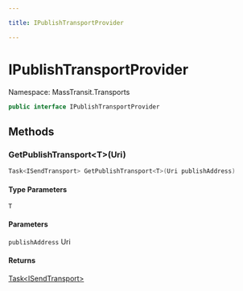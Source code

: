 ```yaml
---

title: IPublishTransportProvider

---
```


# IPublishTransportProvider

Namespace: MassTransit.Transports

```csharp
public interface IPublishTransportProvider
```

## Methods

### **GetPublishTransport\<T\>(Uri)**

```csharp
Task<ISendTransport> GetPublishTransport<T>(Uri publishAddress)
```

#### Type Parameters

`T`<br/>

#### Parameters

`publishAddress` Uri<br/>

#### Returns

[Task\<ISendTransport\>](https://learn.microsoft.com/en-us/dotnet/api/system.threading.tasks.task-1)<br/>
